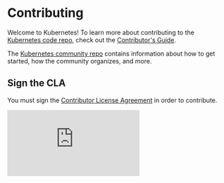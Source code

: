 # Contributing

Welcome to Kubernetes! To learn more about contributing to the [Kubernetes code repo](README.md), check out the [Contributor's Guide](https://git.k8s.io/community/contributors/guide/).

The [Kubernetes community repo](https://github.com/kubernetes/community) contains information about how to get started, how the community organizes, and more.

## Sign the CLA

You must sign the [Contributor License Agreement](https://git.k8s.io/community/contributors/guide/getting-started.md#sign-the-cla) in order to contribute.

[![Analytics](https://kubernetes-site.appspot.com/UA-36037335-10/GitHub/CONTRIBUTING.md?pixel)]()
